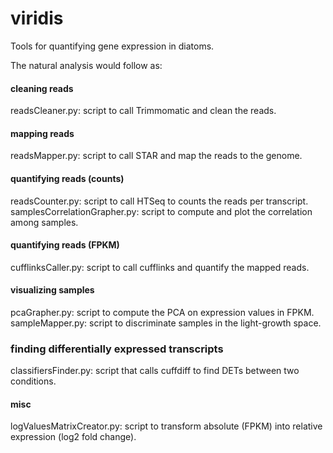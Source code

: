 # viridis
Tools for quantifying gene expression in diatoms.  
    
The natural analysis would follow as:   

#### cleaning reads
readsCleaner.py: script to call Trimmomatic and clean the reads.

#### mapping reads
readsMapper.py: script to call STAR and map the reads to the genome.

#### quantifying reads (counts)
readsCounter.py: script to call HTSeq to counts the reads per transcript.  
samplesCorrelationGrapher.py: script to compute and plot the correlation among samples.  

#### quantifying reads (FPKM)
cufflinksCaller.py: script to call cufflinks and quantify the mapped reads.  

#### visualizing samples
pcaGrapher.py: script to compute the PCA on expression values in FPKM.  
sampleMapper.py: script to discriminate samples in the light-growth space.

### finding differentially expressed transcripts
classifiersFinder.py: script that calls cuffdiff to find DETs between two conditions.

#### misc
logValuesMatrixCreator.py: script to transform absolute (FPKM) into relative expression (log2 fold change).

